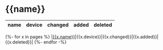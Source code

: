 # {{name}}

|name|device|changed|added|deleted|
|:----|:----|:----|:----|:----|
{%- for x in pages %}
|[{{x.name}}]({{x.path}})|{{x.device}}|{{x.changed}}|{{x.added}}|{{x.deleted}}|
{%- endfor -%}